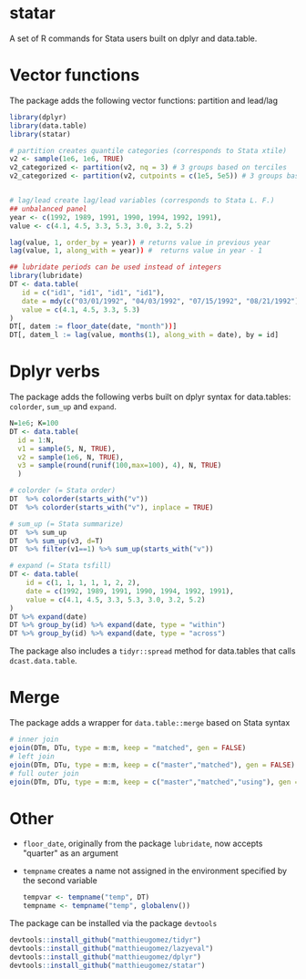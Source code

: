 statar
======

A set of R commands for Stata users built on dplyr and data.table. 


# Vector functions
The package adds the following vector functions: partition and lead/lag

````R
library(dplyr)
library(data.table)
library(statar)

# partition creates quantile categories (corresponds to Stata xtile)
v2 <- sample(1e6, 1e6, TRUE)                   
v2_categorized <- partition(v2, nq = 3) # 3 groups based on terciles
v2_categorized <- partition(v2, cutpoints = c(1e5, 5e5)) # 3 groups based on two cutpoints


# lag/lead create lag/lead variables (corresponds to Stata L. F.)
## unbalanced panel
year <- c(1992, 1989, 1991, 1990, 1994, 1992, 1991),
value <- c(4.1, 4.5, 3.3, 5.3, 3.0, 3.2, 5.2)

lag(value, 1, order_by = year)) # returns value in previous year
lag(value, 1, along_with = year)) #  returns value in year - 1

## lubridate periods can be used instead of integers
library(lubridate)
DT <- data.table(     
   id = c("id1", "id1", "id1", "id1"),
   date = mdy(c("03/01/1992", "04/03/1992", "07/15/1992", "08/21/1992")),
   value = c(4.1, 4.5, 3.3, 5.3)
)
DT[, datem := floor_date(date, "month"))]
DT[, datem_l := lag(value, months(1), along_with = date), by = id] 
````

# Dplyr verbs

The package adds the following verbs built on dplyr syntax for data.tables: `colorder`, `sum_up` and `expand`.

````R
N=1e6; K=100
DT <- data.table(
  id = 1:N,
  v1 = sample(5, N, TRUE),
  v2 = sample(1e6, N, TRUE),
  v3 = sample(round(runif(100,max=100), 4), N, TRUE)
  )

# colorder (= Stata order)
DT  %>% colorder(starts_with("v"))
DT  %>% colorder(starts_with("v"), inplace = TRUE)

# sum_up (= Stata summarize)
DT  %>% sum_up
DT  %>% sum_up(v3, d=T)
DT  %>% filter(v1==1) %>% sum_up(starts_with("v"))

# expand (= Stata tsfill)
DT <- data.table(
    id = c(1, 1, 1, 1, 1, 2, 2),
    date = c(1992, 1989, 1991, 1990, 1994, 1992, 1991),
    value = c(4.1, 4.5, 3.3, 5.3, 3.0, 3.2, 5.2)
)
DT %>% expand(date)
DT %>% group_by(id) %>% expand(date, type = "within")
DT %>% group_by(id) %>% expand(date, type = "across")
````

The package also includes a `tidyr::spread` method for data.tables that calls `dcast.data.table`. 

# Merge
The package adds a wrapper for `data.table::merge` based on Stata syntax

````R
# inner join
ejoin(DTm, DTu, type = m:m, keep = "matched", gen = FALSE)
# left join
ejoin(DTm, DTu, type = m:m, keep = c("master","matched"), gen = FALSE)
# full outer join
ejoin(DTm, DTu, type = m:m, keep = c("master","matched","using"), gen = FALSE)
````

# Other
- `floor_date`, originally from the package `lubridate`, now accepts "quarter" as an argument 
- `tempname` creates a name not assigned in the environment specified by the second variable

	````R
	tempvar <- tempname("temp", DT)
	tempname <- tempname("temp", globalenv())
	````

The package can be installed via the package `devtools`

````R
devtools::install_github("matthieugomez/tidyr")
devtools::install_github("matthieugomez/lazyeval")
devtools::install_github("matthieugomez/dplyr")
devtools::install_github("matthieugomez/statar")
````
